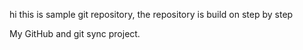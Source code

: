 hi this is sample git repository,
the repository is build on step by step 

My GitHub and git sync project.
